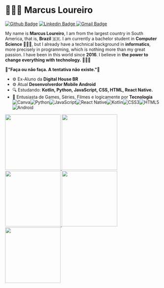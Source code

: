 # 👨🏻‍💻 Marcus Loureiro

[![Github Badge](https://img.shields.io/badge/-Github-000?style=flat-square&logo=Github&logoColor=white&link=https://github.com/dvdnotfound)](https://github.com/MarcusLoureiro) [   ![Linkedin Badge](https://img.shields.io/badge/-LinkedIn-blue?style=flat-square&logo=Linkedin&logoColor=white&link=https://www.linkedin.com/in/david-santos-a482041b2/) ](https://www.linkedin.com/in/marcus-loureiro-88454617a/)   [![Gmail Badge](https://img.shields.io/badge/-Gmail-c14438?style=flat-square&logo=Gmail&logoColor=white&link=mailto:marcushuriel80@gmail.com)](mailto:marcushuriel80@gmail.com)

My name is **Marcus Loureiro**, I am from the largest country in South America, that is, **Brazil** 🇧🇷. I am currently a bachelor student in **Computer Science** 🧑🏽‍🎓, but I already have a technical background in **informatics**, more precisely in programming, which is nothing more than my great passion. I have been in this world since **2016**. I believe in **the power to change everything with technology.** 🧑🏽‍💻 



**🧠"Faça ou não faça. A tentativa não existe."🧠**

 - ⚙️ Ex-Aluno da **Digital House BR**
 - ⚙️ Atual **Desenvolverdor Mobile Android**
 - 🔍 Estudando: **Kotlin, Python, JavaScript, CSS, HTML, React Native.**
 - 📝 Entusiasta de Games, Séries, Filmes e logicamente por **Tecnologia**
![Canva](https://img.shields.io/badge/Canva-%2300C4CC.svg?style=for-the-badge&logo=Canva&logoColor=white)![Python](https://img.shields.io/badge/python-3670A0?style=for-the-badge&logo=python&logoColor=ffdd54)![JavaScript](https://img.shields.io/badge/javascript-%23323330.svg?style=for-the-badge&logo=javascript&logoColor=%23F7DF1E)![React Native](https://img.shields.io/badge/react_native-%2320232a.svg?style=for-the-badge&logo=react&logoColor=%2361DAFB)![Kotlin](https://img.shields.io/badge/kotlin-%230095D5.svg?style=for-the-badge&logo=kotlin&logoColor=white)![CSS3](https://img.shields.io/badge/css3-%231572B6.svg?style=for-the-badge&logo=css3&logoColor=white)![HTML5](https://img.shields.io/badge/html5-%23E34F26.svg?style=for-the-badge&logo=html5&logoColor=white)![Android](https://img.shields.io/badge/Android-3DDC84?style=for-the-badge&logo=android&logoColor=white)

<!-- Stats -->
<div>
  <a href="https://github.com/MarcusLoureiro">
   <img height="180em" src="https://github-readme-stats.vercel.app/api?username=MarcusLoureiro&show_icons=true&hide_rank=true&theme=radical"/>
   <img height="180em" src="https://github-readme-stats.vercel.app/api/top-langs/?&username=MarcusLoureiro&layout=compact&show_icons=true&theme=radical"/>
<div

<div>
  <a href="https://github.com/MarcusLoureiro">
   <img height="180em" src="https://github-readme-stats.vercel.app/api/pin/?username=MarcusLoureiro&theme=radical&repo=PsicoInfo.github.io"/>
   <img height="180em" src="https://github-readme-stats.vercel.app/api/pin/?username=MarcusLoureiro&theme=radical&repo=Filmapp"/>
   <img height="180em" src="https://github-readme-stats.vercel.app/api/pin/?username=MarcusLoureiro&theme=radical&repo=DataBook"/>
<div

